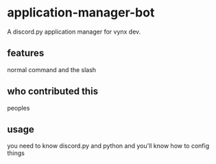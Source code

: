 # application-manager-bot
A discord.py application manager for vynx dev.
## features
normal command and the slash
## who contributed this
peoples
## usage
you need to know discord.py and python and you'll know how to config things